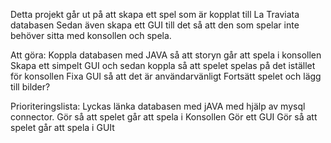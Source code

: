 Detta projekt går ut på att skapa ett spel som är kopplat till La Traviata databasen
Sedan även skapa ett GUI till det så att den som spelar inte behöver sitta med konsollen och spela.

Att göra:
Koppla databasen med JAVA så att storyn går att spela i konsollen
Skapa ett simpelt GUI och sedan koppla så att spelet spelas på det istället för konsollen
Fixa GUI så att det är användarvänligt
Fortsätt spelet och lägg till bilder?


Prioriteringslista:
Lyckas länka databasen med jAVA med hjälp av mysql connector.
Gör så att spelet går att spela i Konsollen
Gör ett GUI
Gör så att spelet går att spela i GUIt




